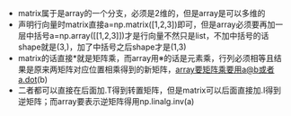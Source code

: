 - matrix属于是array的一个分支，必须是2维的，但是array是可以多维的
- 声明行向量时matrix直接a=np.matrix([1,2,3])即可，但是array必须要再加一层中括号a=np.array([[1,2,3]])才是行向量不然只是list，不加中括号的话shape就是(3,)，加了中括号之后shape才是(1,3)
- matrix的话直接*就是矩阵乘，而array用※的话是元素乘，行列必须相等且结果是原来两矩阵对应位置相乘得到的新矩阵，array要矩阵乘要用a@b或者a.dot(b)
- 二者都可以直接在后面加.T得到转置矩阵，但是matrix可以后面直接加.I得到逆矩阵；而array要表示逆矩阵得用np.linalg.inv(a)